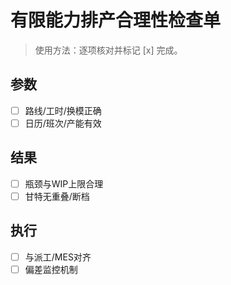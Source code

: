 # 有限能力排产合理性检查单

> 使用方法：逐项核对并标记 [x] 完成。

## 参数

- [ ] 路线/工时/换模正确
- [ ] 日历/班次/产能有效

## 结果

- [ ] 瓶颈与WIP上限合理
- [ ] 甘特无重叠/断档

## 执行

- [ ] 与派工/MES对齐
- [ ] 偏差监控机制
